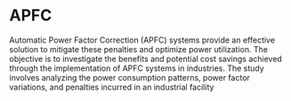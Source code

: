 # APFC

Automatic Power Factor Correction (APFC) systems provide an effective solution to mitigate these penalties and optimize power utilization. 
The objective is to investigate the benefits and potential cost savings achieved through the implementation of APFC systems in industries. 
The study involves analyzing the power consumption patterns, power factor variations, and penalties incurred in an industrial facility
